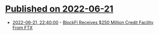 # [Published on 2022-06-21](index.md)

* [2022-06-21, 22:40:00](https://slashdot.org/story/22/06/21/2023259/blockfi-receives-250-million-credit-facility-from-ftx?utm_source=rss1.0mainlinkanon&utm_medium=feed) - [BlockFi Receives $250 Million Credit Facility From FTX](https://slashdot.org/story/22/06/21/2023259/blockfi-receives-250-million-credit-facility-from-ftx?utm_source=rss1.0mainlinkanon&utm_medium=feed)
